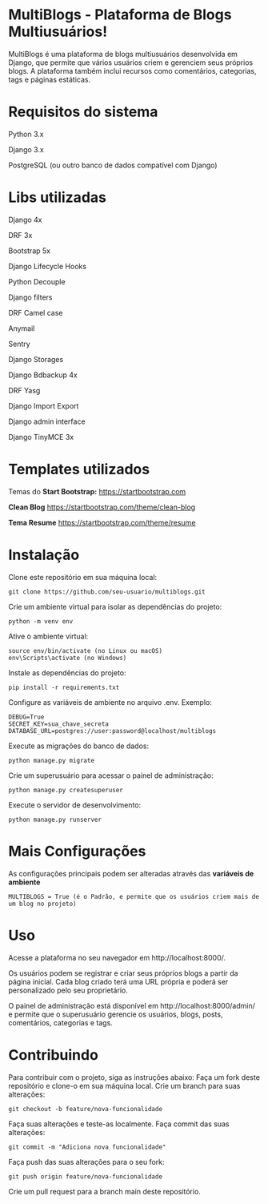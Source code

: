 # MultiBlogs - Plataforma de Blogs Multiusuários!

MultiBlogs é uma plataforma de blogs multiusuários desenvolvida em Django, que permite que vários usuários criem e gerenciem seus próprios blogs. A plataforma também inclui recursos como comentários, categorias, tags e páginas estáticas.

# Requisitos do sistema

Python 3.x

Django 3.x

PostgreSQL (ou outro banco de dados compatível com Django)


# Libs utilizadas

Django 4x

DRF 3x

Bootstrap 5x

Django Lifecycle Hooks
 
Python Decouple 

Django filters

DRF Camel case

Anymail  

Sentry

Django Storages

Django Bdbackup 4x

DRF Yasg

Django Import Export  

Django admin interface

Django TinyMCE 3x


#  Templates utilizados
Temas do **Start Bootstrap:**
https://startbootstrap.com

**Clean Blog**
https://startbootstrap.com/theme/clean-blog

**Tema Resume**
https://startbootstrap.com/theme/resume


# Instalação

Clone este repositório em sua máquina local:
  

    git clone https://github.com/seu-usuario/multiblogs.git
    
Crie um ambiente virtual para isolar as dependências do projeto:  

    python -m venv env

Ative o ambiente virtual:

    source env/bin/activate (no Linux ou macOS)
    env\Scripts\activate (no Windows)

Instale as dependências do projeto:

    pip install -r requirements.txt

Configure as variáveis de ambiente no arquivo .env. Exemplo:

    DEBUG=True
    SECRET_KEY=sua_chave_secreta
    DATABASE_URL=postgres://user:password@localhost/multiblogs

Execute as migrações do banco de dados:

    python manage.py migrate

Crie um superusuário para acessar o painel de administração:

    python manage.py createsuperuser

Execute o servidor de desenvolvimento:

    python manage.py runserver

# Mais Configurações

As configurações principais podem ser alteradas através das **variáveis de ambiente**

    MULTIBLOGS = True (é o Padrão, e permite que os usuários criem mais de um blog no projeto)

# Uso
  
Acesse a plataforma no seu navegador em http://localhost:8000/.

Os usuários podem se registrar e criar seus próprios blogs a partir da página inicial. Cada blog criado terá uma URL própria e poderá ser personalizado pelo seu proprietário.  

O painel de administração está disponível em http://localhost:8000/admin/ e permite que o superusuário gerencie os usuários, blogs, posts, comentários, categorias e tags.

# Contribuindo
  
Para contribuir com o projeto, siga as instruções abaixo:
Faça um fork deste repositório e clone-o em sua máquina local.
Crie um branch para suas alterações:

    git checkout -b feature/nova-funcionalidade

Faça suas alterações e teste-as localmente.
Faça commit das suas alterações:

    git commit -m "Adiciona nova funcionalidade"

Faça push das suas alterações para o seu fork:

    git push origin feature/nova-funcionalidade

Crie um pull request para a branch main deste repositório.